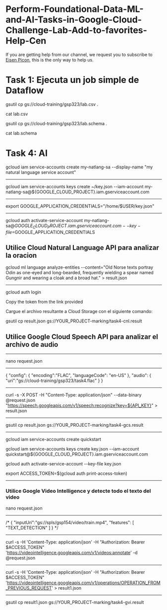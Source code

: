 # Perform-Foundational-Data-ML-and-AI-Tasks-in-Google-Cloud-Challenge-Lab-Add-to-favorites-Help-Cen
If you are getting help from our channel, we request you to subscribe to [Eisen Picon](https://www.youtube.com/channel/UCXvWiFZ7h89FQx0nI-LfaGw), 
this is the only way to help us.

# Task 1: Ejecuta un job simple de Dataflow

gsutil cp gs://cloud-training/gsp323/lab.csv .

cat lab.csv

gsutil cp gs://cloud-training/gsp323/lab.schema .

cat lab.schema


# Task 4: AI

gcloud iam service-accounts create my-natlang-sa --display-name "my natural language service account"

---
gcloud iam service-accounts keys create ~/key.json --iam-account my-natlang-sa@${GOOGLE_CLOUD_PROJECT}.iam.gserviceaccount.com

---

export GOOGLE_APPLICATION_CREDENTIALS="/home/$USER/key.json"

--- 

gcloud auth activate-service-account my-natlang-sa@${GOOGLE_CLOUD_PROJECT}.iam.gserviceaccount.com --key-file=$GOOGLE_APPLICATION_CREDENTIALS

## Utilice Cloud Natural Language API para analizar la oracion

gcloud ml language analyze-entities --content="Old Norse texts portray Odin as one-eyed and long-bearded, frequently wielding a spear named Gungnir and wearing a cloak and a broad hat." > result.json

---
gcloud auth login 

Copy the token from the link provided  

Cargue el archivo resultante a Cloud Storage con el siguiente comando: 

gsutil cp result.json gs://YOUR_PROJECT-marking/task4-cnl.result


## Utilice Google Cloud Speech API para analizar el archivo de audio

---

nano request.json

---

{
  "config": {
      "encoding":"FLAC",
      "languageCode": "en-US"
  },
  "audio": {
      "uri":"gs://cloud-training/gsp323/task4.flac"
  }
}

---


curl -s -X POST -H "Content-Type: application/json" --data-binary @request.json \
"https://speech.googleapis.com/v1/speech:recognize?key=${API_KEY}" > result.json

---

gsutil cp result.json gs://YOUR_PROJECT-marking/task4-gcs.result

---


gcloud iam service-accounts create quickstart

gcloud iam service-accounts keys create key.json --iam-account quickstart@${GOOGLE_CLOUD_PROJECT}.iam.gserviceaccount.com

gcloud auth activate-service-account --key-file key.json

export ACCESS_TOKEN=$(gcloud auth print-access-token)

---

### Utilice Google Video Intelligence y detecte todo el texto del video

nano request.json

---
/*
{
   "inputUri":"gs://spls/gsp154/video/train.mp4",
   "features": [
       "TEXT_DETECTION"
   ]
}
*/

---


curl -s -H 'Content-Type: application/json' -H "Authorization: Bearer $ACCESS_TOKEN" 'https://videointelligence.googleapis.com/v1/videos:annotate' -d @request.json

---

curl -s -H 'Content-Type: application/json' -H "Authorization: Bearer $ACCESS_TOKEN" 'https://videointelligence.googleapis.com/v1/operations/OPERATION_FROM_PREVIOUS_REQUEST' > result1.json

---

gsutil cp result1.json gs://YOUR_PROJECT-marking/task4-gvi.result
